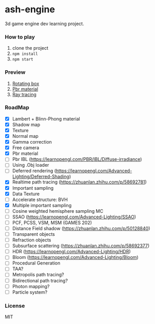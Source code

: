# ash-engine

3d game engine dev learning project.

### How to play
1. clone the project
2. `npm install`
3. `npm start`

### Preview
1. [Rotating box](https://heganjie.github.io/ash-engine/dist?scene=0)
2. [Pbr material](https://heganjie.github.io/ash-engine/dist?scene=2)
2. [Ray tracing](https://heganjie.github.io/ash-engine/dist?scene=3)

### RoadMap
 - [x] Lambert + Blinn-Phong material
 - [x] Shadow map
 - [x] Texture
 - [x] Normal map
 - [x] Gamma correction
 - [x] Free camera
 - [x] Pbr material
 - [ ] Pbr IBL (https://learnopengl.com/PBR/IBL/Diffuse-irradiance)
 - [ ] Using .Obj loader
 - [ ] Deferred rendering (https://learnopengl.com/Advanced-Lighting/Deferred-Shading)
 - [x] Realtime path tracing (https://zhuanlan.zhihu.com/p/58692781)
 - [x] Important sampling
 - [x] Data Texture
 - [ ] Accelerate structure: BVH
 - [x] Multiple important sampling
 - [ ] Cosine weighted hemisphere sampling MC
 - [ ] SSAO (https://learnopengl.com/Advanced-Lighting/SSAO)
 - [ ] PCF, PCSS, VSM, MSM (GAMES 202)
 - [ ] Distance Field shadow (https://zhuanlan.zhihu.com/p/50128840)
 - [ ] Transparent objects
 - [ ] Refraction objects
 - [ ] Subsurface scattering (https://zhuanlan.zhihu.com/p/58692377)
 - [ ] HDR (https://learnopengl.com/Advanced-Lighting/HDR)
 - [ ] Bloom (https://learnopengl.com/Advanced-Lighting/Bloom)
 - [ ] Procedural Generation
 - [ ] TAA?
 - [ ] Metropolis path tracing?
 - [ ] Bidirectional path tracing?
 - [ ] Photon mapping?
 - [ ] Particle system?

### License
MIT

